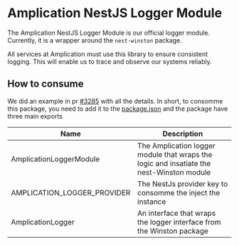 # Amplication NestJS Logger Module

The Amplication NestJS Logger Module is our official logger module. Currently, it is a wrapper around the `nest-winston` package.

All services at Amplication must use this library to ensure consistent logging. This will enable us to trace and observe our systems reliably.

## How to consume

We did an example in pr [#3285](https://github.com/amplication/amplication/pull/3285) with all the details.
In short, to consomme this package, you need to add it to the [package.json](https://github.com/amplication/amplication/blob/master/packages/amplication-git-pull-request-service/package.json#L23) and the package have three main exports

|  Name | Description  |
| ------------ | ------------ |
| AmplicationLoggerModule  |  The Amplication logger module that wraps the logic and insatiate the nest-Winston module |
| AMPLICATION_LOGGER_PROVIDER  |  The NestJs provider key to consomme the inject the instance |
| AmplicationLogger  |  An interface that wraps the logger interface from the Winston package |
